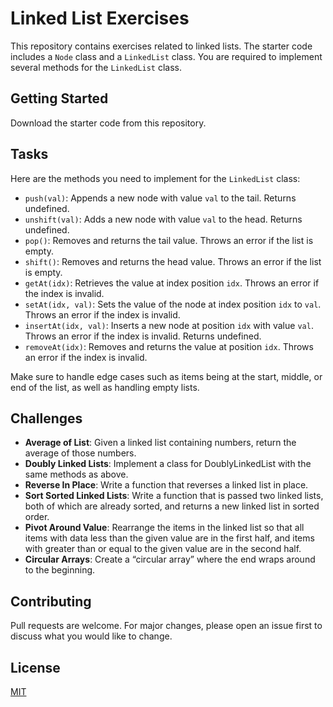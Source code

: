 # Linked List Exercises

This repository contains exercises related to linked lists. The starter code includes a `Node` class and a `LinkedList` class. You are required to implement several methods for the `LinkedList` class.

## Getting Started

Download the starter code from this repository.

## Tasks

Here are the methods you need to implement for the `LinkedList` class:

- `push(val)`: Appends a new node with value `val` to the tail. Returns undefined.
- `unshift(val)`: Adds a new node with value `val` to the head. Returns undefined.
- `pop()`: Removes and returns the tail value. Throws an error if the list is empty.
- `shift()`: Removes and returns the head value. Throws an error if the list is empty.
- `getAt(idx)`: Retrieves the value at index position `idx`. Throws an error if the index is invalid.
- `setAt(idx, val)`: Sets the value of the node at index position `idx` to `val`. Throws an error if the index is invalid.
- `insertAt(idx, val)`: Inserts a new node at position `idx` with value `val`. Throws an error if the index is invalid. Returns undefined.
- `removeAt(idx)`: Removes and returns the value at position `idx`. Throws an error if the index is invalid.

Make sure to handle edge cases such as items being at the start, middle, or end of the list, as well as handling empty lists.

## Challenges

- **Average of List**: Given a linked list containing numbers, return the average of those numbers.
- **Doubly Linked Lists**: Implement a class for DoublyLinkedList with the same methods as above.
- **Reverse In Place**: Write a function that reverses a linked list in place.
- **Sort Sorted Linked Lists**: Write a function that is passed two linked lists, both of which are already sorted, and returns a new linked list in sorted order.
- **Pivot Around Value**: Rearrange the items in the linked list so that all items with data less than the given value are in the first half, and items with greater than or equal to the given value are in the second half.
- **Circular Arrays**: Create a “circular array” where the end wraps around to the beginning.

## Contributing

Pull requests are welcome. For major changes, please open an issue first to discuss what you would like to change.

## License

[MIT](https://choosealicense.com/licenses/mit/)